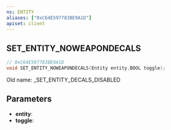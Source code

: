 ```yaml
---
ns: ENTITY
aliases: ["0xC64E597783BE9A1D"]
apiset: client
---
```

## SET_ENTITY_NOWEAPONDECALS

```c
// 0xC64E597783BE9A1D
void SET_ENTITY_NOWEAPONDECALS(Entity entity,BOOL toggle);
```

Old name: _SET_ENTITY_DECALS_DISABLED

## Parameters
* **entity**:
* **toggle**:



